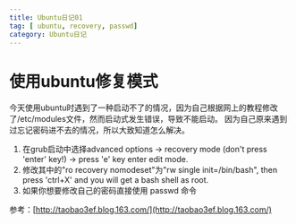 ```yaml
---
title: Ubuntu日记01
tag: [ ubuntu, recovery, passwd]
category: Ubuntu日记
---
```


# 使用ubuntu修复模式

今天使用ubuntu时遇到了一种启动不了的情况，因为自己根据网上的教程修改了/etc/modules文件，然而启动式发生错误，导致不能启动。 因为自己原来遇到过忘记密码进不去的情况，所以大致知道怎么解决。

1. 在grub启动中选择advanced options -> recovery mode (don't press 'enter' key!) -> press 'e' key enter edit mode.
2. 修改其中的"ro recovery nomodeset"为"rw single init=/bin/bash", then press 'ctrl+X' and you will get a bash shell as root.
3. 如果你想要修改自己的密码直接使用 passwd 命令

参考：[http://taobao3ef.blog.163.com/](http://taobao3ef.blog.163.com/)